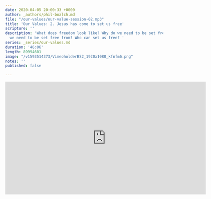 ```yaml
---
date: 2020-04-05 20:00:33 +0000
author: _authors/phil-boalch.md
file: "/our-values/our-value-session-02.mp3"
title: 'Our Values: 2. Jesus has come to set us free'
scripture: ''
description: 'What does freedom look like? Why do we need to be set free? What do
  we need to be set free from? Who can set us free? '
series: _series/our-values.md
duration: '46:06'
length: 89994601
image: "/v1593514373/VimeoholderBS2_1920x1080_kfnfm6.png"
notes: ''
published: false

---
```

<iframe src="https://player.vimeo.com/video/431743603" width="640" height="360" frameborder="0" allow="autoplay; fullscreen" allowfullscreen></iframe>